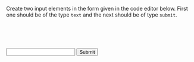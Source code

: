 Create two input elements in the form given in the code editor below. First one should be of the type `text` and the next should be of type `submit`.

<Editor lang="html" type="exercise">
<code>
<form>

</form>
</code>

<solution>
<form>
  <input type="text">
  <input type="submit">
</form>
</solution>
</Editor>